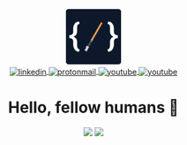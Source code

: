 <div align="center">
  <img height="100px" width="100px" src="images/logo1.png" alt="logo"/>
</div>

<div align="center">
  <a href="https://linkedin.com/in/lucaslricci" target="_blank">
    <img align="center" src="https://img.shields.io/badge/-LinkedIn-333333?style=for-the-badge&logo=linkedin" alt="linkedin" />
  </a>
  <a href="mailto:llricci@protonmail.com" target="_blank">
    <img align="center" src="https://img.shields.io/badge/-Mail-333333?style=for-the-badge&logo=protonmail&logoColor=white" alt="protonmail" />
  </a>
  <a href="https://youtube.com/@lucasricci" target="_blank">
    <img align="center" src="https://img.shields.io/badge/-YouTube-333333?style=for-the-badge&logo=youtube" alt="youtube" />
  </a>
  <a href="https://discord.gg/G4pRc937Ma" target="_blank">
    <img align="center" src="https://img.shields.io/badge/-Discord-333333?style=for-the-badge&logo=discord&logoColor=white" alt="youtube" />
  </a>
  <h1>Hello, fellow humans 🖖</h1>
</div>

<div display="flex" align="center">
  <picture>
    <source 
      srcset="https://streak-stats.demolab.com?user=lucasricci&theme=github-dark&hide_border=true"
      media="(prefers-color-scheme: dark)"
    />
    <source
      srcset="https://streak-stats.demolab.com?user=lucasricci&theme=github-light&hide_border=true"
      media="(prefers-color-scheme: light), (prefers-color-scheme: no-preference)"
    />
    <img width="421em" src="https://streak-stats.demolab.com?user=lucasricci&hide_border=true"/>
  </picture>

  <picture>
    <source 
      srcset="https://github-readme-stats.vercel.app/api/top-langs/?username=lucasricci&show_icons=true&theme=github_dark&include_all_commits&hide_border=true&layout=compact"
      media="(prefers-color-scheme: dark)"
    />
    <source
      srcset="https://github-readme-stats.vercel.app/api/top-langs/?username=lucasricci&show_icons=true&hide_border=true&include_all_commits=true&layout=compact"
      media="(prefers-color-scheme: light), (prefers-color-scheme: no-preference)"
    />
    <img width="421em" src="https://github-readme-stats.vercel.app/api/top-langs/?username=lucasricci&show_icons=true&count_privates=true&include_all_commits=true&hide_border=true&layout=compact"/>
  </picture>
</div>
